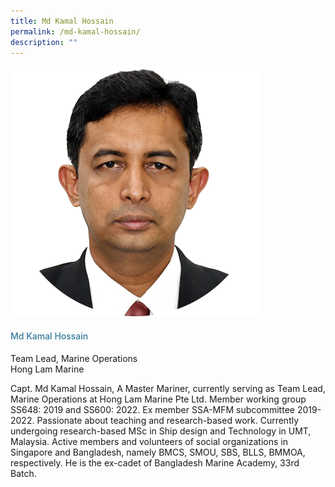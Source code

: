```yaml
---
title: Md Kamal Hossain
permalink: /md-kamal-hossain/
description: ""
---
```

<div class="row"> <div class="col is-3"> <img src="/images/Speakers_23/Session2/capt md kamal.png"> </div> <div class="col is-9 speaker-details"> <h4>Md Kamal Hossain</h4> <p>Team Lead, Marine Operations<br> Hong Lam Marine <br> </p> <p>Capt. Md Kamal Hossain, A Master Mariner, currently serving as Team Lead, Marine Operations at Hong Lam Marine Pte Ltd. Member working group SS648: 2019 and SS600: 2022. Ex member SSA-MFM subcommittee 2019-2022. Passionate about teaching and research-based work. Currently undergoing research-based MSc in Ship design and Technology in UMT, Malaysia. Active members and volunteers of social organizations in Singapore and Bangladesh, namely BMCS, SMOU, SBS, BLLS, BMMOA, respectively. He is the ex-cadet of Bangladesh Marine Academy, 33rd Batch.</p> </div> </div>


<style type="text/css"> 
    .is-left{
      text-align: left;
    }
    h4{
      font-weight: 500; 
      color: #337B9A !important;
    }
     .speaker-details p { text-align: justified; }
  </style>